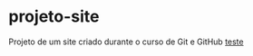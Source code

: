 # projeto-site
 Projeto de um site criado durante o curso de Git e GitHub
[teste](https://github.com/evertonshow/projeto-site/blob/master/gif.gif)
